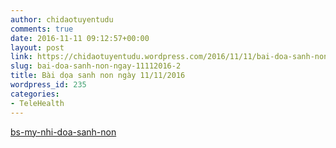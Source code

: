 ```yaml
---
author: chidaotuyentudu
comments: true
date: 2016-11-11 09:12:57+00:00
layout: post
link: https://chidaotuyentudu.wordpress.com/2016/11/11/bai-doa-sanh-non-ngay-11112016-2/
slug: bai-doa-sanh-non-ngay-11112016-2
title: Bài dọa sanh non ngày 11/11/2016
wordpress_id: 235
categories:
- TeleHealth
---
```


[bs-my-nhi-doa-sanh-non](https://chidaotuyentudu.files.wordpress.com/2016/11/bs-my-nhi-doe1baa1-sanh-non.pdf)
